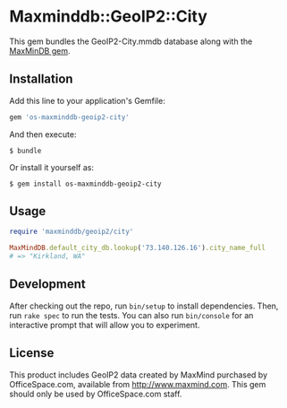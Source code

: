 # Maxminddb::GeoIP2::City

This gem bundles the GeoIP2-City.mmdb database along with the [MaxMinDB gem](https://github.com/yhirose/maxminddb).

## Installation

Add this line to your application's Gemfile:

```ruby
gem 'os-maxminddb-geoip2-city'
```

And then execute:

    $ bundle

Or install it yourself as:

    $ gem install os-maxminddb-geoip2-city

## Usage

```ruby
require 'maxminddb/geoip2/city'

MaxMindDB.default_city_db.lookup('73.140.126.16').city_name_full
# => "Kirkland, WA"
```

## Development

After checking out the repo, run `bin/setup` to install dependencies. Then, run `rake spec` to run the tests. You can also run `bin/console` for an interactive prompt that will allow you to experiment.

## License

This product includes GeoIP2 data created by MaxMind purchased by OfficeSpace.com, available from
<a href="http://www.maxmind.com">http://www.maxmind.com</a>. This gem should only be used by OfficeSpace.com
staff.
